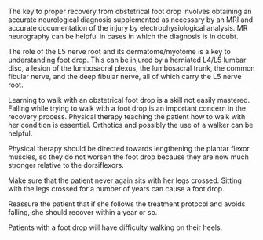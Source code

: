 The key to proper recovery from obstetrical foot drop involves obtaining an accurate neurological diagnosis supplemented as necessary by an MRI and accurate documentation of the injury by electrophysiological analysis. MR neurography can be helpful in cases in which the diagnosis is in doubt.

The role of the L5 nerve root and its dermatome/myotome is a key to understanding foot drop. This can be injured by a herniated L4/L5 lumbar disc, a lesion of the lumbosacral plexus, the lumbosacral trunk, the common fibular nerve, and the deep fibular nerve, all of which carry the L5 nerve root.

Learning to walk with an obstetrical foot drop is a skill not easily mastered. Falling while trying to walk with a foot drop is an important concern in the recovery process. Physical therapy teaching the patient how to walk with her condition is essential. Orthotics and possibly the use of a walker can be helpful.

Physical therapy should be directed towards lengthening the plantar flexor muscles, so they do not worsen the foot drop because they are now much stronger relative to the dorsiflexors.

Make sure that the patient never again sits with her legs crossed. Sitting with the legs crossed for a number of years can cause a foot drop.

Reassure the patient that if she follows the treatment protocol and avoids falling, she should recover within a year or so.

Patients with a foot drop will have difficulty walking on their heels.